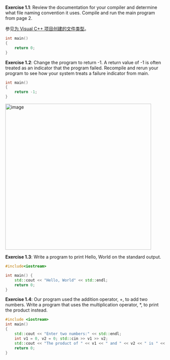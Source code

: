 **Exercise 1.1**: Review the documentation for your compiler and determine what file naming convention it uses. Compile and run the main program from page 2.

参见[为 Visual C++ 项目创建的文件类型](https://docs.microsoft.com/zh-cn/previous-versions/visualstudio/visual-studio-2013/3awe4781(v=vs.120)?redirectedfrom=MSDN)。
```cpp
int main()
{
    return 0;
}
```

**Exercise 1.2**: Change the program to return -1. A return value of -1 is often treated as an indicator that the program failed. Recompile and rerun your program to see how your system treats a failure indicator from main.
```cpp
int main()
{
    return -1;
}
```
<img width="458" alt="image" src="https://user-images.githubusercontent.com/68184886/150718134-f9cdc2fa-ff06-4e55-8b18-49c36a84e73f.png">

**Exercise 1.3**: Write a program to print Hello, World on the standard output.
```cpp
#include<iostream>

int main() {
	std::cout << "Hello, World" << std::endl;
	return 0;
}
```

**Exercise 1.4**: Our program used the addition operator, +, to add two numbers. Write a program that uses the multiplication operator, \*, to print the product instead.
```cpp
#include <iostream>
int main()
{
	std::cout << "Enter two numbers:" << std::endl; 
	int v1 = 0, v2 = 0; std::cin >> v1 >> v2; 
	std::cout << "The product of " << v1 << " and " << v2 << " is " << v1 * v2 << std::endl; 
	return 0;
}
```
